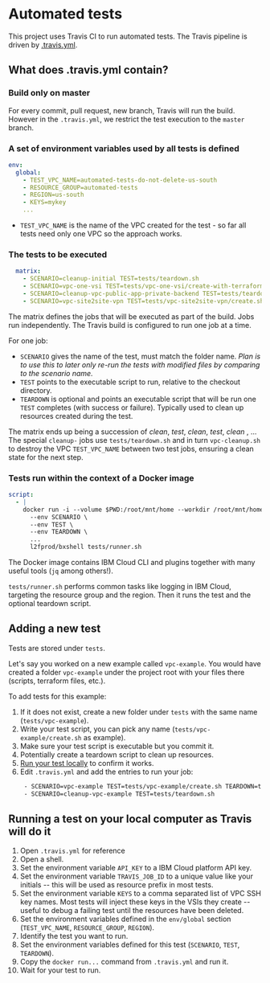# Automated tests

This project uses Travis CI to run automated tests. The Travis pipeline is driven by [.travis.yml](.travis.yml).

## What does .travis.yml contain?

### Build only on master

For every commit, pull request, new branch, Travis will run the build. However in the `.travis.yml`, we restrict the test execution to the `master` branch.

### A set of environment variables used by all tests is defined

```yml
env:
  global:
    - TEST_VPC_NAME=automated-tests-do-not-delete-us-south
    - RESOURCE_GROUP=automated-tests
    - REGION=us-south
    - KEYS=mykey
    ...
```

* `TEST_VPC_NAME` is the name of the VPC created for the test - so far all tests need only one VPC so the approach works.

### The tests to be executed

```yml
  matrix:
    - SCENARIO=cleanup-initial TEST=tests/teardown.sh
    - SCENARIO=vpc-one-vsi TEST=tests/vpc-one-vsi/create-with-terraform.sh
    - SCENARIO=cleanup-vpc-public-app-private-backend TEST=tests/teardown.sh
    - SCENARIO=vpc-site2site-vpn TEST=tests/vpc-site2site-vpn/create.sh TEARDOWN=tests/vpc-site2site-vpn/teardown.sh
```

The matrix defines the jobs that will be executed as part of the build. Jobs run independently. The Travis build is configured to run one job at a time.

For one job:
* `SCENARIO` gives the name of the test, must match the folder name. _Plan is to use this to later only re-run the tests with modified files by comparing to the scenario name._
* `TEST` points to the executable script to run, relative to the checkout directory.
* `TEARDOWN` is optional and points an executable script that will be run one `TEST` completes (with success or failure). Typically used to clean up resources created during the test.

The matrix ends up being a succession of _clean_, _test_, _clean_, _test_, _clean_ , ... The special `cleanup-` jobs use `tests/teardown.sh` and in turn `vpc-cleanup.sh` to destroy the VPC `TEST_VPC_NAME` between two test jobs, ensuring a clean state for the next step.

### Tests run within the context of a Docker image

```yml
script:
  - |
    docker run -i --volume $PWD:/root/mnt/home --workdir /root/mnt/home \
      --env SCENARIO \
      --env TEST \
      --env TEARDOWN \
      ...
      l2fprod/bxshell tests/runner.sh
```

The Docker image contains IBM Cloud CLI and plugins together with many useful tools (`jq` among others!).

`tests/runner.sh` performs common tasks like logging in IBM Cloud, targeting the resource group and the region. Then it runs the test and the optional teardown script.

## Adding a new test

Tests are stored under `tests`.

Let's say you worked on a new example called `vpc-example`. You would have created a folder `vpc-example` under the project root with your files there (scripts, terraform files, etc.).

To add tests for this example:
1. If it does not exist, create a new folder under `tests` with the same name (`tests/vpc-example`).
1. Write your test script, you can pick any name (`tests/vpc-example/create.sh` as example).
1. Make sure your test script is executable but you commit it.
1. Potentially create a teardown script to clean up resources.
1. [Run your test locally](#runlocal) to confirm it works.
1. Edit `.travis.yml` and add the entries to run your job:
   ```sh
    - SCENARIO=vpc-example TEST=tests/vpc-example/create.sh TEARDOWN=tests/vpc-example/teardown.sh
    - SCENARIO=cleanup-vpc-example TEST=tests/teardown.sh
   ```

## <a name="runlocal"></a>Running a test on your local computer as Travis will do it

1. Open `.travis.yml` for reference
1. Open a shell.
1. Set the environment variable `API_KEY` to a IBM Cloud platform API key.
1. Set the environment variable `TRAVIS_JOB_ID` to a unique value like your initials -- this will be used as resource prefix in most tests.
1. Set the environment variable `KEYS` to a comma separated list of VPC SSH key names. Most tests will inject these keys in the VSIs they create -- useful to debug a failing test until the resources have been deleted.
1. Set the environment variables defined in the `env/global` section (`TEST_VPC_NAME`, `RESOURCE_GROUP`, `REGION`).
1. Identify the test you want to run.
1. Set the environment variables defined for this test (`SCENARIO`, `TEST`, `TEARDOWN`).
1. Copy the `docker run...` command from `.travis.yml` and run it.
1. Wait for your test to run.
